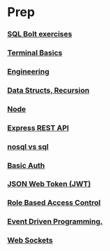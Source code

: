 # Prep

### [SQL Bolt exercises](SQL.md)
### [Terminal Basics](terminal.md)
### [Engineering](js401/prep_engineering.md)
### [Data Structs, Recursion](js401/data_structs.md)

### [Node](js401%2Fjs401_01.md)
### [Express REST API](js401/03.md)
### [nosql vs sql](js401%2Fjs401_04.md)
### [Basic Auth](js401%2F05.md)
### [JSON Web Token (JWT)](js401/06.md)
### [Role Based Access Control](js401/07.md)
### [Event Driven Programming.](./js401/08.md)
### [Web Sockets](./09.md)